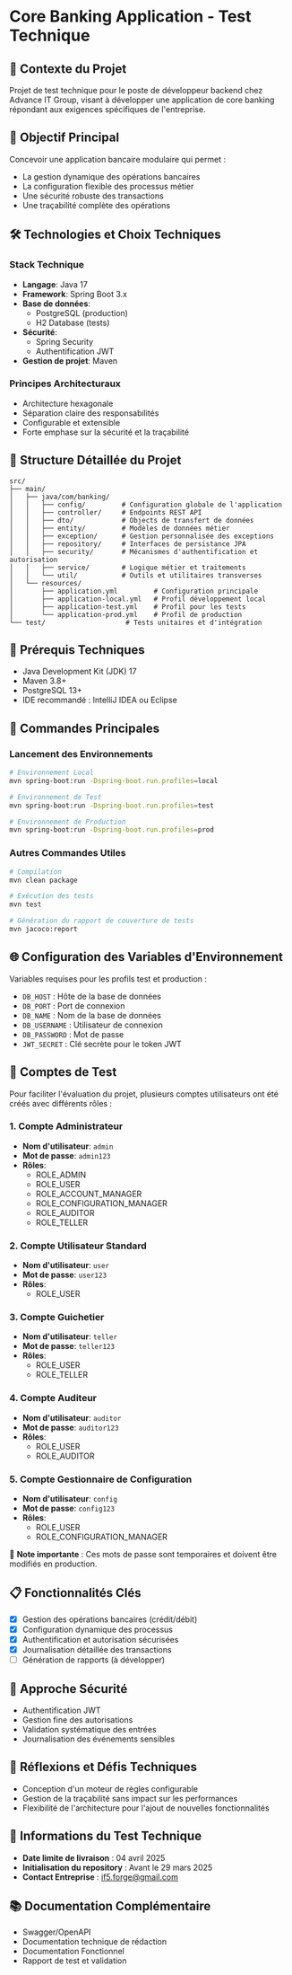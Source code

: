 # Core Banking Application - Test Technique

## 📝 Contexte du Projet
Projet de test technique pour le poste de développeur backend chez Advance IT Group, visant à développer une application de core banking répondant aux exigences spécifiques de l'entreprise.

## 🎯 Objectif Principal
Concevoir une application bancaire modulaire qui permet :
- La gestion dynamique des opérations bancaires
- La configuration flexible des processus métier
- Une sécurité robuste des transactions
- Une traçabilité complète des opérations

## 🛠 Technologies et Choix Techniques
### Stack Technique
- **Langage**: Java 17
- **Framework**: Spring Boot 3.x
- **Base de données**:
  - PostgreSQL (production)
  - H2 Database (tests)
- **Sécurité**:
  - Spring Security
  - Authentification JWT
- **Gestion de projet**: Maven

### Principes Architecturaux
- Architecture hexagonale
- Séparation claire des responsabilités
- Configurable et extensible
- Forte emphase sur la sécurité et la traçabilité

## 📂 Structure Détaillée du Projet
```
src/
├── main/
│   ├── java/com/banking/
│   │   ├── config/         # Configuration globale de l'application
│   │   ├── controller/     # Endpoints REST API
│   │   ├── dto/            # Objects de transfert de données
│   │   ├── entity/         # Modèles de données métier
│   │   ├── exception/      # Gestion personnalisée des exceptions
│   │   ├── repository/     # Interfaces de persistance JPA
│   │   ├── security/       # Mécanismes d'authentification et autorisation
│   │   ├── service/        # Logique métier et traitements
│   │   └── util/           # Outils et utilitaires transverses
│   └── resources/
│       ├── application.yml         # Configuration principale
│       ├── application-local.yml   # Profil développement local
│       ├── application-test.yml    # Profil pour les tests
│       └── application-prod.yml    # Profil de production
└── test/                    # Tests unitaires et d'intégration
```

## 🔧 Prérequis Techniques
- Java Development Kit (JDK) 17
- Maven 3.8+
- PostgreSQL 13+
- IDE recommandé : IntelliJ IDEA ou Eclipse

## 🚀 Commandes Principales

### Lancement des Environnements
```bash
# Environnement Local
mvn spring-boot:run -Dspring-boot.run.profiles=local

# Environnement de Test
mvn spring-boot:run -Dspring-boot.run.profiles=test

# Environnement de Production
mvn spring-boot:run -Dspring-boot.run.profiles=prod
```

### Autres Commandes Utiles
```bash
# Compilation
mvn clean package

# Exécution des tests
mvn test

# Génération du rapport de couverture de tests
mvn jacoco:report
```

## 🌐 Configuration des Variables d'Environnement
Variables requises pour les profils test et production :
- `DB_HOST` : Hôte de la base de données
- `DB_PORT` : Port de connexion
- `DB_NAME` : Nom de la base de données
- `DB_USERNAME` : Utilisateur de connexion
- `DB_PASSWORD` : Mot de passe
- `JWT_SECRET` : Clé secrète pour le token JWT

## 🔐 Comptes de Test
Pour faciliter l'évaluation du projet, plusieurs comptes utilisateurs ont été créés avec différents rôles :

### 1. Compte Administrateur
- **Nom d'utilisateur**: `admin`
- **Mot de passe**: `admin123`
- **Rôles**:
  - ROLE_ADMIN
  - ROLE_USER
  - ROLE_ACCOUNT_MANAGER
  - ROLE_CONFIGURATION_MANAGER
  - ROLE_AUDITOR
  - ROLE_TELLER

### 2. Compte Utilisateur Standard
- **Nom d'utilisateur**: `user`
- **Mot de passe**: `user123`
- **Rôles**:
  - ROLE_USER

### 3. Compte Guichetier
- **Nom d'utilisateur**: `teller`
- **Mot de passe**: `teller123`
- **Rôles**:
  - ROLE_USER
  - ROLE_TELLER

### 4. Compte Auditeur
- **Nom d'utilisateur**: `auditor`
- **Mot de passe**: `auditor123`
- **Rôles**:
  - ROLE_USER
  - ROLE_AUDITOR

### 5. Compte Gestionnaire de Configuration
- **Nom d'utilisateur**: `config`
- **Mot de passe**: `config123`
- **Rôles**:
  - ROLE_USER
  - ROLE_CONFIGURATION_MANAGER

🚨 **Note importante** : Ces mots de passe sont temporaires et doivent être modifiés en production.

## 📋 Fonctionnalités Clés
- [x] Gestion des opérations bancaires (crédit/débit)
- [x] Configuration dynamique des processus
- [x] Authentification et autorisation sécurisées
- [x] Journalisation détaillée des transactions
- [ ] Génération de rapports (à développer)

## 🔐 Approche Sécurité
- Authentification JWT
- Gestion fine des autorisations
- Validation systématique des entrées
- Journalisation des événements sensibles

## 🤔 Réflexions et Défis Techniques
- Conception d'un moteur de règles configurable
- Gestion de la traçabilité sans impact sur les performances
- Flexibilité de l'architecture pour l'ajout de nouvelles fonctionnalités

## 🚨 Informations du Test Technique
- **Date limite de livraison** : 04 avril 2025
- **Initialisation du repository** : Avant le 29 mars 2025
- **Contact Entreprise** : if5.forge@gmail.com

## 📚 Documentation Complémentaire
- Swagger/OpenAPI 
- Documentation technique de rédaction
- Documentation Fonctionnel
- Rapport de test et validation